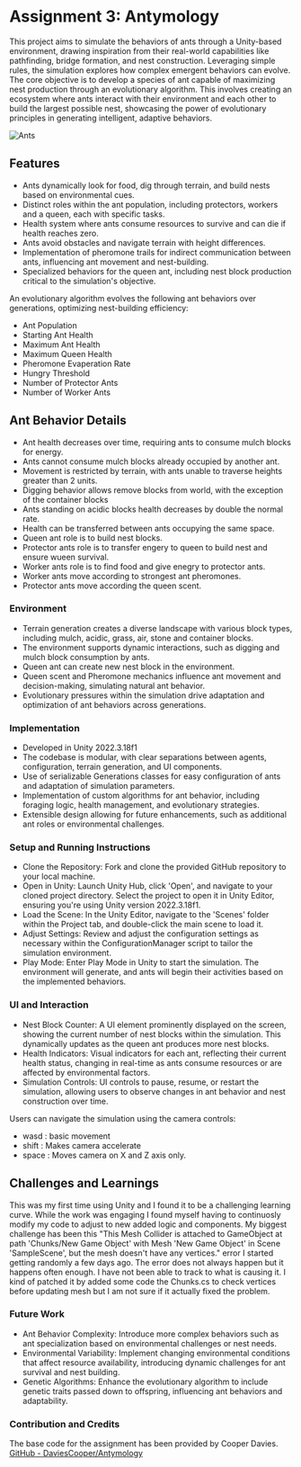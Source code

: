 # Assignment 3: Antymology

This project aims to simulate the behaviors of ants through a Unity-based environment, drawing inspiration from their real-world capabilities like pathfinding, bridge formation, and nest construction. Leveraging simple rules, the simulation explores how complex emergent behaviors can evolve. The core objective is to develop a species of ant capable of maximizing nest production through an evolutionary algorithm. This involves creating an ecosystem where ants interact with their environment and each other to build the largest possible nest, showcasing the power of evolutionary principles in generating intelligent, adaptive behaviors.

![Ants](Images/AntWorld.gif)

## Features
- Ants dynamically look for food, dig through terrain, and build nests based on environmental cues.
- Distinct roles within the ant population, including protectors, workers and a queen, each with specific tasks.
- Health system where ants consume resources to survive and can die if health reaches zero.
- Ants avoid obstacles and navigate terrain with height differences.
- Implementation of pheromone trails for indirect communication between ants, influencing ant movement and nest-building.
- Specialized behaviors for the queen ant, including nest block production critical to the simulation's objective.

An evolutionary algorithm evolves the following ant behaviors over generations, optimizing nest-building efficiency:
- Ant Population 
- Starting Ant Health
- Maximum Ant Health
- Maximum Queen Health
- Pheromone Evaperation Rate 
- Hungry Threshold
- Number of Protector Ants 
- Number of Worker Ants 

## Ant Behavior Details
- Ant health decreases over time, requiring ants to consume mulch blocks for energy.
- Ants cannot consume mulch blocks already occupied by another ant.
- Movement is restricted by terrain, with ants unable to traverse heights greater than 2 units.
- Digging behavior allows remove blocks from world, with the exception of the container blocks 
- Ants standing on acidic blocks health decreases by double the normal rate.
- Health can be transferred between ants occupying the same space.
- Queen ant role is to build nest blocks.
- Protector ants role is to transfer engery to queen to build nest and ensure wueen survival.
- Worker ants role is to find food and give enegry to protector ants.
- Worker ants move according to strongest ant pheromones.
- Protector ants move according the queen scent.

### Environment
- Terrain generation creates a diverse landscape with various block types, including mulch, acidic, grass, air, stone and container blocks.
- The environment supports dynamic interactions, such as digging and mulch block consumption by ants.
- Queen ant can create new nest block in the environment.
- Queen scent and Pheromone mechanics influence ant movement and decision-making, simulating natural ant behavior.
- Evolutionary pressures within the simulation drive adaptation and optimization of ant behaviors across generations.

### Implementation
- Developed in Unity 2022.3.18f1
- The codebase is modular, with clear separations between agents, configuration, terrain generation, and UI components.
- Use of serializable Generations classes for easy configuration of ants and adaptation of simulation parameters. 
- Implementation of custom algorithms for ant behavior, including foraging logic, health management, and evolutionary strategies.
- Extensible design allowing for future enhancements, such as additional ant roles or environmental challenges.

### Setup and Running Instructions
- Clone the Repository: Fork and clone the provided GitHub repository to your local machine.
- Open in Unity: Launch Unity Hub, click 'Open', and navigate to your cloned project directory. Select the project to open it in Unity Editor, ensuring you're using Unity version 2022.3.18f1.
- Load the Scene: In the Unity Editor, navigate to the 'Scenes' folder within the Project tab, and double-click the main scene to load it.
- Adjust Settings: Review and adjust the configuration settings as necessary within the ConfigurationManager script to tailor the simulation environment.
- Play Mode: Enter Play Mode in Unity to start the simulation. The environment will generate, and ants will begin their activities based on the implemented behaviors.

### UI and Interaction
- Nest Block Counter: A UI element prominently displayed on the screen, showing the current number of nest blocks within the simulation. This dynamically updates as the queen ant produces more nest blocks.
- Health Indicators: Visual indicators for each ant, reflecting their current health status, changing in real-time as ants consume resources or are affected by environmental factors.
- Simulation Controls: UI controls to pause, resume, or restart the simulation, allowing users to observe changes in ant behavior and nest construction over time.

Users can navigate the simulation using the camera controls:
- wasd : basic movement
- shift : Makes camera accelerate
- space : Moves camera on X and Z axis only.  

## Challenges and Learnings

This was my first time using Unity and I found it to be a challenging learning curve. While the work was engaging I found myself having to continuosly modify my code to adjust to new added logic and components. 
My biggest challenge has been this "This Mesh Collider is attached to GameObject at path 'Chunks/New Game Object' with Mesh 'New Game Object' in Scene 'SampleScene', but the mesh doesn't have any vertices."
error I started getting randomly a few days ago. The error does not always happen but it happens often enough. I have not been able to track to what is causing it. I kind of patched it by added some code the Chunks.cs to check vertices before updating mesh but I am not sure if it actually fixed the problem.

### Future Work
- Ant Behavior Complexity: Introduce more complex behaviors such as ant specialization based on environmental challenges or nest needs.
- Environmental Variability: Implement changing environmental conditions that affect resource availability, introducing dynamic challenges for ant survival and nest building.
- Genetic Algorithms: Enhance the evolutionary algorithm to include genetic traits passed down to offspring, influencing ant behaviors and adaptability.

### Contribution and Credits

The base code for the assignment has been provided by Cooper Davies.
[GitHub - DaviesCooper/Antymology](https://free3d.com/3d-model/ant-71866.html)